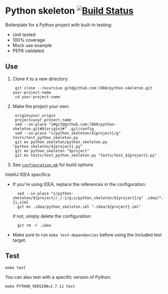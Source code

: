 Python skeleton [![Build Status](https://travis-ci.org/l0b0/python-skeleton.svg)](https://travis-ci.org/l0b0/python-skeleton)
===

Boilerplate for a Python project with built-in testing:

- Unit tested
- 100% coverage
- Mock use example
- PEP8 validated

Use
---

1. Clone it to a new directory:

        git clone --recursive git@github.com:l0b0/python-skeleton.git your-project-name
        cd your-project-name
1. Make the project your own:

        origin=your_origin
        project=your_project_name
        sed --in-place "s#git@github.com:l0b0/python-skeleton.git#${origin}#" .git/config
        sed --in-place "s/python_skeleton/${project}/g" tests/test_python_skeleton.py
        git mv python_skeleton/python_skeleton.py "python_skeleton/${project}.py"
        git mv python_skeleton "$project"
        git mv tests/test_python_skeleton.py "tests/test_${project}.py"
1. See [`configuration.mk`](configuration.mk) for build options

IntelliJ IDEA specifics:

- If you're using IDEA, replace the references in the configuration:

        sed --in-place "s/python-skeleton/${project//_/-}/g;s/python_skeleton/${project}/g" .idea/*.{i,x}ml
        git mv .idea/python_skeleton.iml ".idea/${project}.iml"
    if not, simply delete the configuration:

        git rm -r .idea
- Make sure to run `make test-dependencies` before using the included test target.

Test
---

    make test

You can also test with a specific version of Python:

    make PYTHON_VERSION=2.7.11 test
